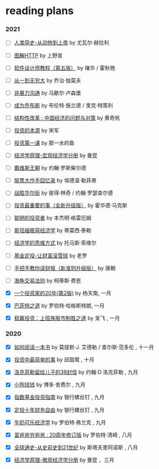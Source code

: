 # reading plans

### 2021

- [ ]  [人类简史-从动物到上帝](https://book.douban.com/subject/26953606/)  by 尤瓦尔·赫拉利

- [ ]  [图解HTTP](https://book.douban.com/subject/25863515/)  by 上野宣

- [ ]  [软件设计师教程（第五版）](https://book.douban.com/subject/30354729/)  by 褚华 / 霍秋艳

- [ ]  [从一到无穷大](https://book.douban.com/subject/30466214/)  by 乔治·伽莫夫

- [ ]  [非暴力沟通](https://book.douban.com/subject/30761952/)  by 马歇尔·卢森堡

- [ ]  [成为乔布斯](https://book.douban.com/subject/26849305/)  by 布伦特·施兰德 / 里克·特策利

- [ ]  [结构性改革 : 中国经济的问题与对策](https://book.douban.com/subject/35147504/)  by 黄奇帆

- [ ]  [投资的本源](https://book.douban.com/subject/26717621/)  by 宋军

- [ ]  [投资第一课](https://book.douban.com/subject/26425918/)  by 那一水的鱼

- [ ]  [经济学原理-宏观经济学分册](https://book.douban.com/subject/26435630/)  by 曼昆

- [ ]  [戴维斯王朝](https://book.douban.com/subject/30316742/)  by 约翰·罗斯柴尔德

- [ ]  [股票大作手回忆录](https://book.douban.com/subject/27601129/)  by 埃德温·勒菲弗

- [ ]  [战胜华尔街](https://book.douban.com/subject/2189613/)  by 彼得·林奇 / 约翰·罗瑟查尔德

- [ ]  [投资最重要的事（全新升级版）](https://book.douban.com/subject/26634824/)  by 霍华德·马克斯

- [ ]  [聪明的投资者](https://book.douban.com/subject/5243775/)  by 本杰明·格雷厄姆

- [ ]  [斯坦福极简经济学](https://book.douban.com/subject/26314063/)  by 蒂莫西‧泰勒

- [ ]  [经济学的思维方式](https://book.douban.com/subject/30274068/)  by 托马斯·索维尔
  
- [ ]  [基金定投-让财富滚雪球](https://book.douban.com/subject/30364214/)  by 老罗

- [ ]  [手把手教你读财报（新准则升级版）](https://book.douban.com/subject/35299355/)  by 唐朝

- [ ]  [海龟交易法则](https://book.douban.com/subject/24325274/)  by 柯蒂斯·费思

- [x]  [一个投资家的20年(第2版)](https://book.douban.com/subject/30163241/)  by 杨天南, 一月

- [x]  [巴菲特之道](https://book.douban.com/subject/26335181/)  by 罗伯特·哈格斯特朗, 一月

- [x]  [稳赢投资：上班族股市制胜之道](https://book.douban.com/subject/33401835/)  by 吴飞 , 一月

### 2020

- [x]  [如何阅读一本书](https://book.douban.com/subject/1013208/)  by 莫提默·J. 艾德勒 / 查尔斯·范多伦 , 十一月

- [x]  [投资中最简单的事](https://book.douban.com/subject/26163553/)  by 邱国鹭 , 十月

- [x]  [洛克菲勒留给儿子的38封信](https://book.douban.com/subject/1161817/)  by 约翰·D·洛克菲勒 , 九月

- [x]  [小狗钱钱](https://book.douban.com/subject/3576486/)  by 博多·舍费尔 , 九月

- [x]  [指数基金投资指南](https://book.douban.com/subject/27204860/)  by 银行螺丝钉 , 九月

- [x]  [定投十年财务自由](https://book.douban.com/subject/34836784/)  by 银行螺丝钉 , 九月

- [x]  [牛奶可乐经济学](https://book.douban.com/subject/26979305/)  by 罗伯特·弗兰克 , 九月

- [x]  [富爸爸穷爸爸 : 20周年修订版](https://book.douban.com/subject/27153484/)  by 罗伯特·清崎 , 八月

- [x]  [全球通史-从史前史到21世纪](https://book.douban.com/subject/10583099/)  by 斯塔夫里阿诺斯 , 八月

- [x]  [经济学原理-微观经济学分册](https://book.douban.com/subject/26435630/)  by 曼昆 ，三月







